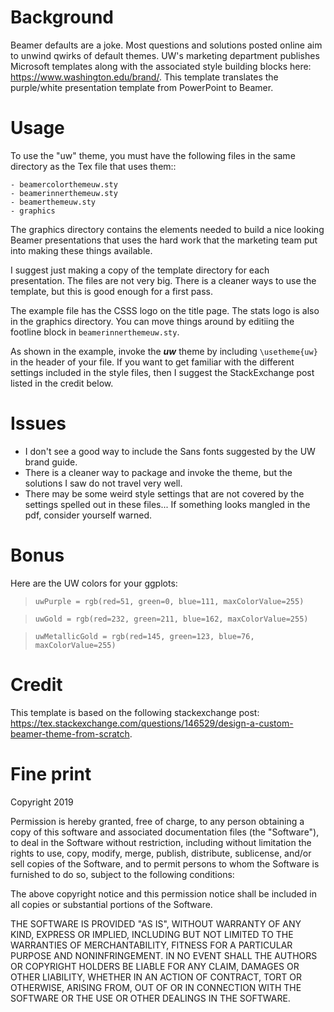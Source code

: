 # Background 

Beamer defaults are a joke. 
Most questions and solutions posted online aim to unwind qwirks of default themes. 
UW's marketing department publishes Microsoft templates along with the associated style building blocks here: https://www.washington.edu/brand/.
This template translates the purple/white presentation template from PowerPoint to Beamer.


# Usage

To use the "uw" theme, you must have the following files in the same directory as the Tex file that uses them:: 

	- beamercolorthemeuw.sty
	- beamerinnerthemeuw.sty
	- beamerthemeuw.sty
	- graphics

The graphics directory contains the elements needed to build a nice looking Beamer presentations that uses the hard work that the marketing team put into making these things available. 

I suggest just making a copy of the template directory for each presentation. 
The files are not very big. 
There is a cleaner ways to use the template, but this is good enough for a first pass. 

The example file has the CSSS logo on the title page. 
The stats logo is also in the graphics directory. 
You can move things around by editiing the footline block in ```beamerinnerthemeuw.sty```. 

As shown in the example, invoke the ***uw*** theme by including ```\usetheme{uw}``` in the header of your file. 
If you want to get familiar with the different settings included in the style files, then I suggest the StackExchange post listed in the credit below.


# Issues

- I don't see a good way to include the Sans fonts suggested by the UW brand guide. 
- There is a cleaner way to package and invoke the theme, but the solutions I saw do not travel very well. 
- There may be some weird style settings that are not covered by the settings spelled out in these files... If something looks mangled in the pdf, consider yourself warned. 


# Bonus

Here are the UW colors for your ggplots: 

> ```uwPurple = rgb(red=51, green=0, blue=111, maxColorValue=255)```

> ```uwGold = rgb(red=232, green=211, blue=162, maxColorValue=255)```

> ```uwMetallicGold = rgb(red=145, green=123, blue=76, maxColorValue=255)```

 

# Credit

This template is based on the following stackexchange post: https://tex.stackexchange.com/questions/146529/design-a-custom-beamer-theme-from-scratch.


# Fine print

Copyright 2019

Permission is hereby granted, free of charge, to any person obtaining a copy of this software and associated documentation files (the "Software"), to deal in the Software without restriction, including without limitation the rights to use, copy, modify, merge, publish, distribute, sublicense, and/or sell copies of the Software, and to permit persons to whom the Software is furnished to do so, subject to the following conditions:

The above copyright notice and this permission notice shall be included in all copies or substantial portions of the Software.

THE SOFTWARE IS PROVIDED "AS IS", WITHOUT WARRANTY OF ANY KIND, EXPRESS OR IMPLIED, INCLUDING BUT NOT LIMITED TO THE WARRANTIES OF MERCHANTABILITY, FITNESS FOR A PARTICULAR PURPOSE AND NONINFRINGEMENT. IN NO EVENT SHALL THE AUTHORS OR COPYRIGHT HOLDERS BE LIABLE FOR ANY CLAIM, DAMAGES OR OTHER LIABILITY, WHETHER IN AN ACTION OF CONTRACT, TORT OR OTHERWISE, ARISING FROM, OUT OF OR IN CONNECTION WITH THE SOFTWARE OR THE USE OR OTHER DEALINGS IN THE SOFTWARE.
